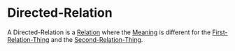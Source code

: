# Directed-Relation

A Directed-Relation is a [Relation](60005.md) where the [Meaning](60002.md) is different for the [First-Relation-Thing]() and the [Second-Relation-Thing](). 